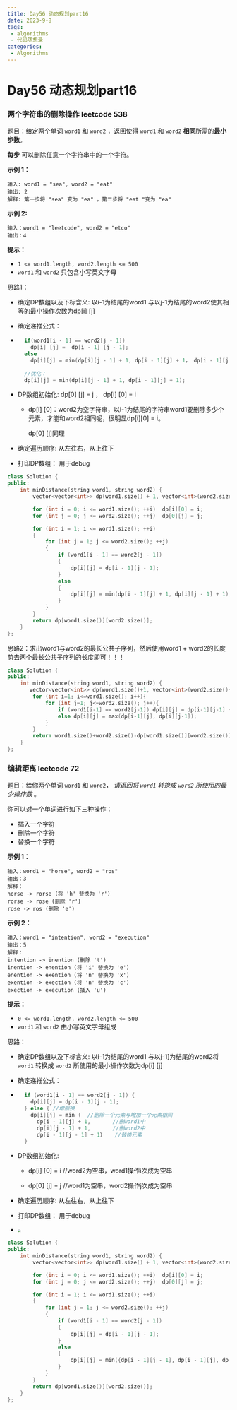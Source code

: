 ```yaml
---
title: Day56 动态规划part16
date: 2023-9-8
tags:
 - algorithms
 - 代码随想录
categories:
 - Algorithms
---
```

#  Day56 动态规划part16

### 两个字符串的删除操作 leetcode 538

题目：给定两个单词 `word1` 和 `word2` ，返回使得 `word1` 和 `word2` **相同**所需的**最小步数**。

**每步** 可以删除任意一个字符串中的一个字符。

**示例 1：**

```
输入: word1 = "sea", word2 = "eat"
输出: 2
解释: 第一步将 "sea" 变为 "ea" ，第二步将 "eat "变为 "ea"
```

**示例  2:**

```
输入：word1 = "leetcode", word2 = "etco"
输出：4
```

**提示：**

- `1 <= word1.length, word2.length <= 500`
- `word1` 和 `word2` 只包含小写英文字母

思路1：

- 确定DP数组以及下标含义: 以i-1为结尾的word1 与以j-1为结尾的word2使其相等的最小操作次数为dp[i] [j]

- 确定递推公式：

- ```C++
    if(word1[i - 1] == word2[j - 1])   
      dp[i] [j] =  dp[i - 1] [j - 1];
    else
      dp[i][j] = min(dp[i][j - 1] + 1, dp[i - 1][j] + 1， dp[i - 1][j - 1] + 2); //删一个和删两个
    
    //优化：
    dp[i][j] = min(dp[i][j - 1] + 1, dp[i - 1][j] + 1);
    ```
    
- DP数组初始化:   dp[0] [j] = j ， dp[i] [0] = i

    - dp[i] [0]：word2为空字符串，以i-1为结尾的字符串word1要删除多少个元素，才能和word2相同呢，很明显dp[i][0] = i。

        dp[0] [j]同理

- 确定遍历顺序:    从左往右，从上往下

- 打印DP数组： 用于debug

```C++
class Solution {
public:
    int minDistance(string word1, string word2) {
        vector<vector<int>> dp(word1.size() + 1, vector<int>(word2.size() + 1));

        for (int i = 0; i <= word1.size(); ++i)  dp[i][0] = i;
        for (int j = 0; j <= word2.size(); ++j)  dp[0][j] = j;

        for (int i = 1; i <= word1.size(); ++i)
        {
            for (int j = 1; j <= word2.size(); ++j)
            {
                if (word1[i - 1] == word2[j - 1])
                {
                    dp[i][j] = dp[i - 1][j - 1];
                }
                else
                {
                    dp[i][j] = min(dp[i - 1][j] + 1, dp[i][j - 1] + 1);
                }
            }
        }
        return dp[word1.size()][word2.size()];
    }
};

```

思路2：求出word1与word2的最长公共子序列，然后使用word1 + word2的长度剪去两个最长公共子序列的长度即可！！！

```C++
class Solution {
public:
    int minDistance(string word1, string word2) {
       vector<vector<int>> dp(word1.size()+1, vector<int>(word2.size()+1, 0));
        for (int i=1; i<=word1.size(); i++){
            for (int j=1; j<=word2.size(); j++){
                if (word1[i-1] == word2[j-1]) dp[i][j] = dp[i-1][j-1] + 1;
                else dp[i][j] = max(dp[i-1][j], dp[i][j-1]);
            }
        }
        return word1.size()+word2.size()-dp[word1.size()][word2.size()]*2;
    }
};

```



### 编辑距离 leetcode 72

题目：给你两个单词 `word1` 和 `word2`， *请返回将 `word1` 转换成 `word2` 所使用的最少操作数* 。

你可以对一个单词进行如下三种操作：

- 插入一个字符
- 删除一个字符
- 替换一个字符

**示例 1：**

```
输入：word1 = "horse", word2 = "ros"
输出：3
解释：
horse -> rorse (将 'h' 替换为 'r')
rorse -> rose (删除 'r')
rose -> ros (删除 'e')
```

**示例 2：**

```
输入：word1 = "intention", word2 = "execution"
输出：5
解释：
intention -> inention (删除 't')
inention -> enention (将 'i' 替换为 'e')
enention -> exention (将 'n' 替换为 'x')
exention -> exection (将 'n' 替换为 'c')
exection -> execution (插入 'u')
```

**提示：**

- `0 <= word1.length, word2.length <= 500`
- `word1` 和 `word2` 由小写英文字母组成

思路：

- 确定DP数组以及下标含义: 以i-1为结尾的word1 与以j-1]为结尾的word2将 `word1` 转换成 `word2` 所使用的最小操作次数为dp[i] [j]

- 确定递推公式：

- ```C++
    if (word1[i - 1] == word2[j - 1]) {
      dp[i][j] = dp[i - 1][j - 1];
    } else { //增删换
      dp[i][j] = min (	//删除一个元素与增加一个元素相同
        dp[i - 1][j] + 1,		//删word1中
        dp[i][j - 1] + 1,		//删word2中
        dp[i - 1][j - 1] + 1）	//替换元素
    }
    ```
    
- DP数组初始化:   

    - dp[i] [0] = i 	//word2为空串，word1操作i次成为空串

    - dp[0] [j] = j       //word1为空串，word2操作j次成为空串

- 确定遍历顺序:    从左往右，从上往下

- 打印DP数组： 用于debug

- <img src="https://code-thinking.cdn.bcebos.com/pics/115.%E4%B8%8D%E5%90%8C%E7%9A%84%E5%AD%90%E5%BA%8F%E5%88%97.jpg" style="zoom:40%;" />

```C++
class Solution {
public:
    int minDistance(string word1, string word2) {
        vector<vector<int>> dp(word1.size() + 1, vector<int>(word2.size() + 1));

        for (int i = 0; i <= word1.size(); ++i)  dp[i][0] = i;
        for (int j = 0; j <= word2.size(); ++j)  dp[0][j] = j;

        for (int i = 1; i <= word1.size(); ++i)
        {
            for (int j = 1; j <= word2.size(); ++j)
            {
                if (word1[i - 1] == word2[j - 1])
                {
                    dp[i][j] = dp[i - 1][j - 1];
                }
                else
                {
                    dp[i][j] = min({dp[i - 1][j - 1], dp[i - 1][j], dp[i][j - 1]}) + 1;
                }
            }
        }
        return dp[word1.size()][word2.size()];
    }
};
```
